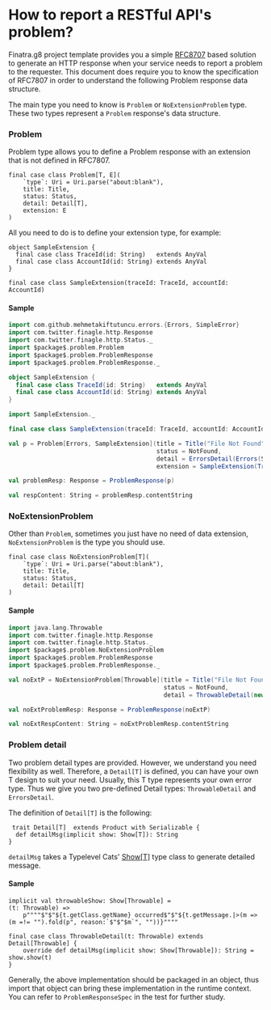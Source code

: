 # How to report a RESTful API's problem?

Finatra.g8 project template provides you a simple [RFC8707](https://tools.ietf.org/html/rfc7807.html) based solution to generate an HTTP response when your service needs to report a problem to the requester. This document does require you to know the specification of RFC7807 in order to understand the following Problem response data structure.

The main type you need to know is `Problem` or `NoExtensionProblem` type.
These two types represent a `Problem` response's data structure.

### Problem
Problem type allows you to define a Problem response with an extension that is not defined in RFC7807.

```
final case class Problem[T, E](
    `type`: Uri = Uri.parse("about:blank"),
    title: Title,
    status: Status,
    detail: Detail[T],
    extension: E
)
```

All you need to do is to define your extension type, for example:

```
object SampleExtension {
  final case class TraceId(id: String)   extends AnyVal
  final case class AccountId(id: String) extends AnyVal
}

final case class SampleExtension(traceId: TraceId, accountId: AccountId)
```

#### Sample

```scala mdoc
import com.github.mehmetakiftutuncu.errors.{Errors, SimpleError}
import com.twitter.finagle.http.Response
import com.twitter.finagle.http.Status._
import $package$.problem.Problem
import $package$.problem.ProblemResponse
import $package$.problem.ProblemResponse._

object SampleExtension {
  final case class TraceId(id: String)   extends AnyVal
  final case class AccountId(id: String) extends AnyVal
}

import SampleExtension._

final case class SampleExtension(traceId: TraceId, accountId: AccountId)

val p = Problem[Errors, SampleExtension](title = Title("File Not Found"),
                                         status = NotFound,
                                         detail = ErrorsDetail(Errors(SimpleError.notFound)),
                                         extension = SampleExtension(TraceId("tc-2846673"), AccountId("ac-42567833")))

val problemResp: Response = ProblemResponse(p)

val respContent: String = problemResp.contentString
```

### NoExtensionProblem

Other than `Problem`, sometimes you just have no need of data extension, `NoExtensionProblem` is the type you should use.

```
final case class NoExtensionProblem[T](
    `type`: Uri = Uri.parse("about:blank"),
    title: Title,
    status: Status,
    detail: Detail[T]
)
```

#### Sample

```scala mdoc
import java.lang.Throwable
import com.twitter.finagle.http.Response
import com.twitter.finagle.http.Status._
import $package$.problem.NoExtensionProblem
import $package$.problem.ProblemResponse
import $package$.problem.ProblemResponse._

val noExtP = NoExtensionProblem[Throwable](title = Title("File Not Found"),
                                           status = NotFound,
                                           detail = ThrowableDetail(new Throwable("File Not Found")))

val noExtProblemResp: Response = ProblemResponse(noExtP)

val noExtRespContent: String = noExtProblemResp.contentString
```

### Problem detail

Two problem detail types are provided. However, we understand you need flexibility as well.
Therefore, a `Detail[T]` is defined, you can have your own T design to suit your need.
Usually, this T type represents your own error type. Thus we give you two pre-defined Detail types: `ThrowableDetail` and `ErrorsDetail`.

The definition of `Detail[T]` is the following:

```
 trait Detail[T]  extends Product with Serializable {
  def detailMsg(implicit show: Show[T]): String
}
```

`detailMsg` takes a Typelevel Cats' [Show[T]](https://typelevel.org/cats/typeclasses/show.html) type class to generate detailed message.

#### Sample

```
implicit val throwableShow: Show[Throwable] =
(t: Throwable) =>
    p""""$"$"${t.getClass.getName} occurred$"$"${t.getMessage.|>(m => (m =!= "").fold(p", reason:`$"$"$m`", ""))}""""

final case class ThrowableDetail(t: Throwable) extends Detail[Throwable] {
    override def detailMsg(implicit show: Show[Throwable]): String = show.show(t)
}    
```

Generally, the above implementation should be packaged in an object, thus import that object can bring these implementation in the runtime context. You can refer to `ProblemResponseSpec` in the test for further study.
